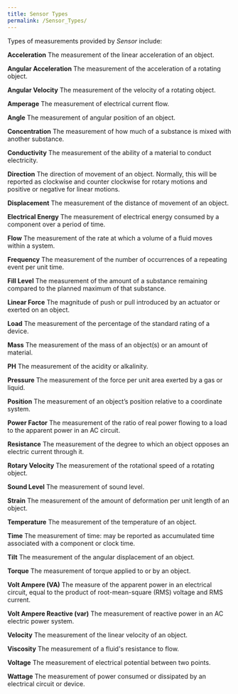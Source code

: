 ```yaml
---
title: Sensor Types
permalink: /Sensor_Types/
---
```


Types of measurements provided by *Sensor* include:

**Acceleration** The measurement of the linear acceleration of an
object.

**Angular Acceleration** The measurement of the acceleration of a
rotating object.

**Angular Velocity** The measurement of the velocity of a rotating
object.

**Amperage** The measurement of electrical current flow.

**Angle** The measurement of angular position of an object.

**Concentration** The measurement of how much of a substance is mixed
with another substance.

**Conductivity** The measurement of the ability of a material to conduct
electricity.

**Direction** The direction of movement of an object. Normally, this
will be reported as clockwise and counter clockwise for rotary motions
and positive or negative for linear motions.

**Displacement** The measurement of the distance of movement of an
object.

**Electrical Energy** The measurement of electrical energy consumed by a
component over a period of time.

**Flow** The measurement of the rate at which a volume of a fluid moves
within a system.

**Frequency** The measurement of the number of occurrences of a
repeating event per unit time.

**Fill Level** The measurement of the amount of a substance remaining
compared to the planned maximum of that substance.

**Linear Force** The magnitude of push or pull introduced by an actuator
or exerted on an object.

**Load** The measurement of the percentage of the standard rating of a
device.

**Mass** The measurement of the mass of an object(s) or an amount of
material.

**PH** The measurement of the acidity or alkalinity.

**Pressure** The measurement of the force per unit area exerted by a gas
or liquid.

**Position** The measurement of an object’s position relative to a
coordinate system.

**Power Factor** The measurement of the ratio of real power flowing to a
load to the apparent power in an AC circuit.

**Resistance** The measurement of the degree to which an object opposes
an electric current through it.

**Rotary Velocity** The measurement of the rotational speed of a
rotating object.

**Sound Level** The measurement of sound level.

**Strain** The measurement of the amount of deformation per unit length
of an object.

**Temperature** The measurement of the temperature of an object.

**Time** The measurement of time: may be reported as accumulated time
associated with a component or clock time.

**Tilt** The measurement of the angular displacement of an object.

**Torque** The measurement of torque applied to or by an object.

**Volt Ampere (VA)** The measure of the apparent power in an electrical
circuit, equal to the product of root-mean-square (RMS) voltage and RMS
current.

**Volt Ampere Reactive (var)** The measurement of reactive power in an
AC electric power system.

**Velocity** The measurement of the linear velocity of an object.

**Viscosity** The measurement of a fluid's resistance to flow.

**Voltage** The measurement of electrical potential between two points.

**Wattage** The measurement of power consumed or dissipated by an
electrical circuit or device.